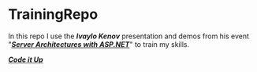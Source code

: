 # TrainingRepo

In this repo I use the ***Ivaylo Kenov*** presentation and demos from his event "***<a href="https://github.com/ivaylokenov/ASP.NET-Server-Architectures" target="_blank">Server Architectures with ASP.NET</a>***" to train my skills. 

***<a href="https://codeitup.today" target="_blank">Code it Up</a>***
